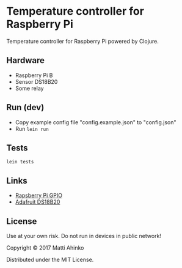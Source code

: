 # Temperature controller for Raspberry Pi

Temperature controller for Raspberry Pi powered by Clojure.

## Hardware

- Raspberry Pi B
- Sensor DS18B20
- Some relay

## Run (dev)

- Copy example config file "config.example.json" to "config.json"
- Run `lein run`

## Tests

    lein tests

## Links

- [Rapsberry Pi GPIO](https://www.raspberrypi.org/documentation/usage/gpio/)
- [Adafruit DS18B20](https://learn.adafruit.com/adafruits-raspberry-pi-lesson-11-ds18b20-temperature-sensing/overview)

## License

Use at your own risk. Do not run in devices in public network!

Copyright © 2017 Matti Ahinko

Distributed under the MIT License.
